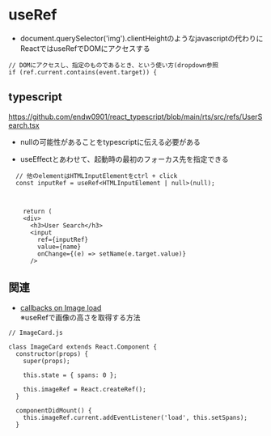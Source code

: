 # useRef

- document.querySelector('img').clientHeightのようなjavascriptの代わりにReactではuseRefでDOMにアクセスする

```
// DOMにアクセスし、指定のものであるとき、という使い方(dropdown参照
if (ref.current.contains(event.target)) {
```

## typescript
https://github.com/endw0901/react_typescript/blob/main/rts/src/refs/UserSearch.tsx


- nullの可能性があることをtypescriptに伝える必要がある


- useEffectとあわせて、起動時の最初のフォーカス先を指定できる

```
  // 他のelementはHTMLInputElementをctrl + click
  const inputRef = useRef<HTMLInputElement | null>(null);
  
  
  
    return (
    <div>
      <h3>User Search</h3>
      <input
        ref={inputRef}
        value={name}
        onChange={(e) => setName(e.target.value)}
      />
```

## 関連
- [callbacks on Image load](https://github.com/endw0901/react_typescript/tree/main/unsplash_api/src) <br>
※useRefで画像の高さを取得する方法

```
// ImageCard.js

class ImageCard extends React.Component {
  constructor(props) {
    super(props);

    this.state = { spans: 0 };

    this.imageRef = React.createRef();
  }

  componentDidMount() {
    this.imageRef.current.addEventListener('load', this.setSpans);
  }


```
